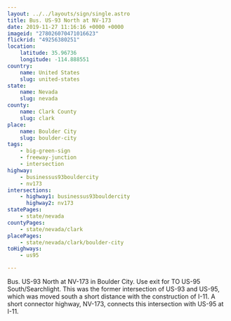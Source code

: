```yaml
---
layout: ../../layouts/sign/single.astro
title: Bus. US-93 North at NV-173
date: 2019-11-27 11:16:16 +0000 +0000
imageid: "278026070471016623"
flickrid: "49256380251"
location:
    latitude: 35.96736
    longitude: -114.888551
country:
    name: United States
    slug: united-states
state:
    name: Nevada
    slug: nevada
county:
    name: Clark County
    slug: clark
place:
    name: Boulder City
    slug: boulder-city
tags:
    - big-green-sign
    - freeway-junction
    - intersection
highway:
    - businessus93bouldercity
    - nv173
intersections:
    - highway1: businessus93bouldercity
      highway2: nv173
statePages:
    - state/nevada
countyPages:
    - state/nevada/clark
placePages:
    - state/nevada/clark/boulder-city
toHighways:
    - us95

---
```

Bus. US-93 North at NV-173 in Boulder City.  Use exit for TO US-95 South/Searchlight.  This was the former intersection of US-93 and US-95, which was moved south a short distance with the construction of I-11.  A short connector highway, NV-173, connects this intersection with US-95 at I-11.